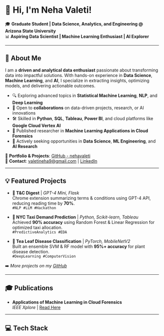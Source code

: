 # 👋 Hi, I'm Neha Valeti!

🎓 **Graduate Student | Data Science, Analytics, and Engineering @ Arizona State University**  
📊 **Aspiring Data Scientist | Machine Learning Enthusiast | AI Explorer**

---

## 🚀 About Me
I am a **driven and analytical data enthusiast** passionate about transforming data into impactful solutions. With hands-on experience in **Data Science**, **Machine Learning**, and **AI**, I specialize in extracting insights, optimizing models, and delivering actionable outcomes.

- 🔍 Exploring advanced topics in **Statistical Machine Learning**, **NLP**, and **Deep Learning**
- 🤝 Open to **collaborations** on data-driven projects, research, or AI innovations
- 🛠️ Skilled in **Python**, **SQL**, **Tableau**, **Power BI**, and cloud platforms like **Google Cloud Vertex AI**
- 📝 Published researcher in **Machine Learning Applications in Cloud Forensics**  
- 🎯 Actively seeking opportunities in **Data Science**, **ML Engineering**, and **AI Research**

📂 **Portfolio & Projects**: [GitHub - nehavaleti](https://github.com/nehavaleti)  
📨 **Contact**: valetineha9@gmail.com | [LinkedIn](https://linkedin.com/in/nehavaleti/)

---

## 💡 Featured Projects
- **🔹 T&C Digest** | *GPT-4 Mini, Flask*  
  Chrome extension summarizing terms & conditions using GPT-4 API, reducing reading time by **70%**.  
  `#NLP #LLM #Hackathon`

- **🔹 NYC Taxi Demand Prediction** | *Python, Scikit-learn, Tableau*  
  Achieved **90% accuracy** using Random Forest & Linear Regression for optimized taxi allocation.  
  `#PredictiveAnalytics #EDA`

- **🔹 Tea Leaf Disease Classification** | *PyTorch, MobileNetV2*  
  Built an ensemble SVM & RF model with **95%+ accuracy** for plant disease detection.  
  `#DeepLearning #ComputerVision`

➡️ *More projects on my [GitHub](https://github.com/nehavaleti?tab=repositories)*

---

## 🎓 Publications
- **Applications of Machine Learning in Cloud Forensics**  
  *IEEE Xplore* | [Read Here](https://doi.org/10.1109/icscss57650.2023.10169719)

---

## 💻 Tech Stack

